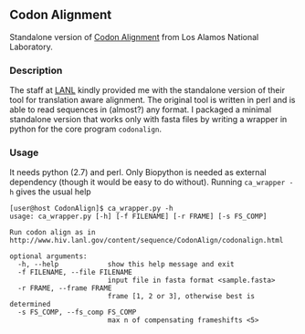 ## Codon Alignment
Standalone version of [Codon Alignment](http://www.hiv.lanl.gov/content/sequence/CodonAlign/codonalign.html)
from Los Alamos National Laboratory.

### Description
The staff at [LANL](http://www.lanl.gov/) kindly provided me with the
standalone version of their tool for translation aware alignment. The original
tool is written in perl and is able to read sequences in (almost?) any format.
I packaged a minimal standalone version that works only with fasta files by
writing a wrapper in python for the core program `codonalign`.

### Usage
It needs python (2.7) and perl. Only Biopython is needed as external dependency
(though it would be easy to do without). Running `ca_wrapper -h` gives the
usual help

	[user@host CodonAlign]$ ca_wrapper.py -h
	usage: ca_wrapper.py [-h] [-f FILENAME] [-r FRAME] [-s FS_COMP]

	Run codon align as in
	http://www.hiv.lanl.gov/content/sequence/CodonAlign/codonalign.html

	optional arguments:
	  -h, --help            show this help message and exit
	  -f FILENAME, --file FILENAME
	                        input file in fasta format <sample.fasta>
	  -r FRAME, --frame FRAME
	                        frame [1, 2 or 3], otherwise best is determined
	  -s FS_COMP, --fs_comp FS_COMP
	                        max n of compensating frameshifts <5>
